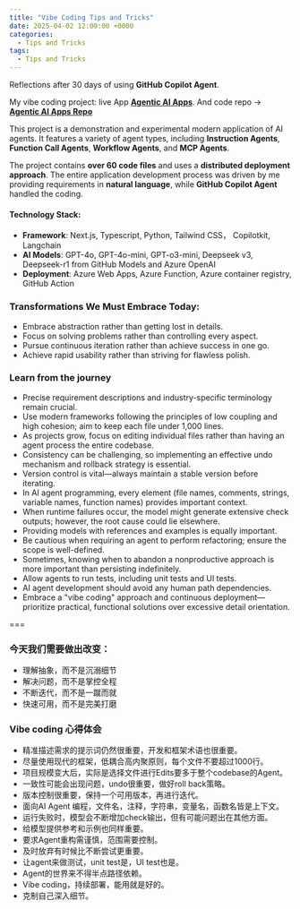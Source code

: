 ```yaml
---
title: "Vibe Coding Tips and Tricks"
date: 2025-04-02 12:00:00 +0000
categories: 
  - Tips and Tricks
tags: 
  - Tips and Tricks
---
```

Reflections after 30 days of using **GitHub Copilot Agent**.

My vibe coding project: live App **[Agentic AI Apps](https://haxu.dev/)**. And code repo -> **[Agentic AI Apps Repo](https://github.com/xuhaodev/agentic-ai-app)**

This project is a demonstration and experimental modern application of AI agents. It features a variety of agent types, including **Instruction Agents**, **Function Call Agents**, **Workflow Agents**, and **MCP Agents**.

The project contains **over 60 code files** and uses a **distributed deployment approach**. The entire application development process was driven by me providing requirements in **natural language**, while **GitHub Copilot Agent** handled the coding.

#### **Technology Stack**:
 - **Framework**: Next.js, Typescript, Python, Tailwind CSS， Copilotkit, Langchain
 - **AI Models**: GPT-4o, GPT-4o-mini, GPT-o3-mini, Deepseek v3, Deepseek-r1 from GitHub Models and Azure OpenAI
 - **Deployment**: Azure Web Apps, Azure Function, Azure container registry, GitHub Action

### Transformations We Must Embrace Today:

  - Embrace abstraction rather than getting lost in details.
  - Focus on solving problems rather than controlling every aspect.
  - Pursue continuous iteration rather than achieve success in one go.
  - Achieve rapid usability rather than striving for flawless polish.

### Learn from the journey

  - Precise requirement descriptions and industry-specific terminology remain crucial.
  - Use modern frameworks following the principles of low coupling and high cohesion; aim to keep each file under 1,000 lines.
  - As projects grow, focus on editing individual files rather than having an agent process the entire codebase.
  - Consistency can be challenging, so implementing an effective undo mechanism and rollback strategy is essential.
  - Version control is vital—always maintain a stable version before iterating.
  - In AI agent programming, every element (file names, comments, strings, variable names, function names) provides important context.
  - When runtime failures occur, the model might generate extensive check outputs; however, the root cause could lie elsewhere.
  - Providing models with references and examples is equally important.
  - Be cautious when requiring an agent to perform refactoring; ensure the scope is well-defined.
  - Sometimes, knowing when to abandon a nonproductive approach is more important than persisting indefinitely.
  - Allow agents to run tests, including unit tests and UI tests.
  - AI agent development should avoid any human path dependencies.
  - Embrace a "vibe coding" approach and continuous deployment—prioritize practical, functional solutions over excessive detail orientation.

=== 

### 今天我们需要做出改变：

  - 理解抽象，而不是沉溺细节
  - 解决问题，而不是掌控全程
  - 不断迭代，而不是一蹴而就
  - 快速可用，而不是完美打磨

### Vibe coding 心得体会

  - 精准描述需求的提示词仍然很重要，开发和框架术语也很重要。
  - 尽量使用现代的框架，低耦合高内聚原则，每个文件不要超过1000行。
  - 项目规模变大后，实际是选择文件进行Edits要多于整个codebase的Agent。
  - 一致性可能会出现问题，undo很重要，做好roll back策略。
  - 版本控制很重要，保持一个可用版本，再进行迭代。
  - 面向AI Agent 编程，文件名，注释，字符串，变量名，函数名皆是上下文。
  - 运行失败时，模型会不断增加check输出，但有可能问题出在其他方面。
  - 给模型提供参考和示例也同样重要。
  - 要求Agent重构需谨慎，范围需要控制。
  - 及时放弃有时候比不断尝试更重要。
  - 让agent来做测试，unit test是，UI test也是。
  - Agent的世界来不得半点路径依赖。
  - Vibe coding，持续部署，能用就是好的。
  - 克制自己深入细节。
